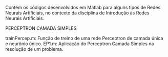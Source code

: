 Contém os códigos desenvolvidos em Matlab para alguns tipos de Redes Neurais Artificiais, no contexto da disciplina de Introdução às Redes Neurais Artificiais.


PERCEPTRON CAMADA SIMPLES

trainPercep.m: Função de treino de uma rede Perceptron de camada única e neurônio único.
EP1.m: Aplicação do Perceptron Camada Simples na resolução de um problema.

